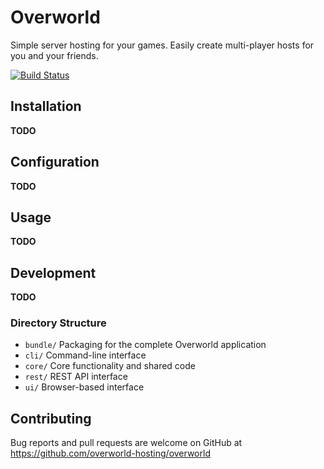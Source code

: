 Overworld
=========

Simple server hosting for your games.
Easily create multi-player hosts for you and your friends.

[![Build Status](https://travis-ci.org/overworld-hosting/overworld.svg?branch=master)](https://travis-ci.org/overworld-hosting/overworld)

Installation
------------

**TODO**

Configuration
-------------

**TODO**

Usage
-----

**TODO**

Development
-----------

**TODO**

### Directory Structure

- `bundle/` Packaging for the complete Overworld application
- `cli/` Command-line interface
- `core/` Core functionality and shared code
- `rest/` REST API interface
- `ui/` Browser-based interface

Contributing
------------

Bug reports and pull requests are welcome on GitHub at https://github.com/overworld-hosting/overworld
